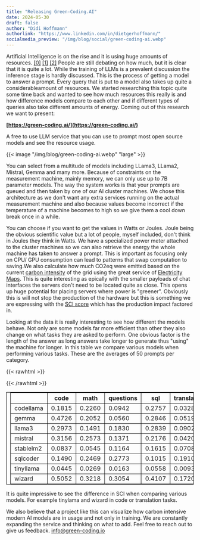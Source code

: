 ```yaml
---
title: "Releasing Green-Coding.AI"
date: 2024-05-30
draft: false
author: "Didi Hoffmann"
authorlink: "https://www.linkedin.com/in/dietgerhoffmann/"
socialmedia_preview: "/img/blog/social/green-coding-ai.webp"
---
```


Artificial Intelligence is on the rise and it is using huge amounts of resources.
[[0]](https://www.dezeen.com/2023/08/09/ai-resources-climate-environment-energy-aitopia/)
[[1]](https://www.theverge.com/24066646/ai-electricity-energy-watts-generative-consumption)
[[2]](https://www.vox.com/climate/2024/3/28/24111721/ai-uses-a-lot-of-energy-experts-expect-it-to-double-in-just-a-few-years)
People are still debating on how much, but it is clear that it is quite a lot. While the training of LLMs is a prevalent discussion the inference stage is hardly discussed. This is the process of getting a model to answer a prompt.  Every query that is put to a model also takes up quite a considerableamount of resources. We started researching this topic quite some time back and wanted to see how much resources this really is and how difference models compare to each other and if different types of queries also take different amounts of energy. Coming out of this research we want to present:

**[https://green-coding.ai/](https://green-coding.ai/)**

A free to use LLM service that you can use to prompt most open source models and see the resource usage.

{{< image "/img/blog/green-coding-ai.webp" "large" >}}

You can select from a multitude of models including LLama3, LLama2, Mistral, Gemma and many more. Because of constraints on the measurement machine, mainly memory, we can only use up to 7B parameter models. The way the system works is that your prompts are queued and then taken by one of our AI cluster machines. We chose this architecture as we don't want any extra services running on the actual measurement machine and also because values become incorrect if the temperature of a machine becomes to high so we give them a cool down break once in a while.

You can choose if you want to get the values in Watts or Joules. Joule being the obvious scientific value but a lot of people, myself included, don't think in Joules they think in Watts. We have a specialized power meter attached to the cluster machines so we can also retrieve the energy the whole machine has taken to answer a prompt. This is important as focusing only on CPU/ GPU consumption can lead to patterns that swap computation to saving.We also calculate how much CO2eq were emitted based on the current [carbon intensity](https://www.electricitymaps.com/methodology#carbon-intensity-and-emission-factors) of the grid using the great service of [Electricity Maps](https://www.electricitymaps.com/). This is quite interesting as epically with the smaller payloads of chat interfaces the servers don't need to be located quite as close. This opens up huge potential for placing servers where power is "greener". Obviously this is will not stop the production of the hardware but this is something we are expressing with the [SCI score](https://www.iso.org/standard/86612.html#:~:text=Abstract,of%20an%20application's%20sustainability%20credentials.) which has the production impact factored in.

Looking at the data it is really interesting to see how different the models behave. Not only are some models far more efficient than other they also change on what tasks they are asked to perform. One obvious factor is the length of the answer as long answers take longer to generate thus "using" the machine for longer. In this table we compare various models when performing various tasks. These are the averages of 50 prompts per category.

{{< rawhtml >}}

<style>
table, th, td {
  border: 1px solid black;
  padding-left: 10px;
  padding-right: 10px;
}
</style>
{{< /rawhtml >}}

|          |   code |   math |   questions |   sql |   translation |
|----------|--------|--------|-------------|-------|---------------|
| codellama | 0.1815 | 0.2260 |      0.0942 | 0.2757 |       0.0328 |
| gemma     | 0.4726 | 0.2052 |      0.0560 | 0.2846 |       0.0519 |
| llama3    | 0.2973 | 0.1491 |      0.1830 | 0.2839 |       0.0902 |
| mistral   | 0.3156 | 0.2573 |      0.1371 | 0.2176 |       0.0420 |
| stablelm2 | 0.0837 | 0.0545 |      0.1164 | 0.1615 |       0.0708 |
| sqlcoder  | 0.1490 | 0.2469 |      0.2773 | 0.1015 |       0.1910 |
| tinyllama | 0.0445 | 0.0269 |      0.0163 | 0.0558 |       0.0093 |
| wizard    | 0.5052 | 0.3218 |      0.3054 | 0.4107 |       0.1720 |


It is quite impressive to see the difference in SCI when comparing various models. For example tinylama and wizard in code or translation tasks.

We also believe that a project like this can visualize how carbon intensive modern AI models are in usage and not only in training. We are constantly expanding the service and thinking on what to add. Feel free to reach out to give us feedback. [info@green-coding.io](mailto:info@green-coding.io)